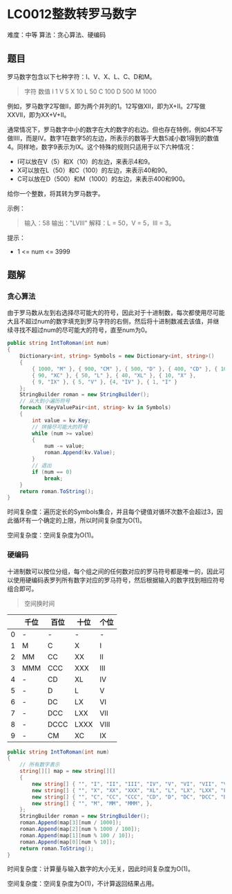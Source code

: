 # LC0012整数转罗马数字

难度：中等
算法：贪心算法、硬编码

## 题目

罗马数字包含以下七种字符：I、V、X、L、C、D和M。

> 字符  数值
> I     1
> V     5
> X     10
> L     50
> C     100
> D     500
> M     1000

例如，罗马数字2写做II，即为两个并列的1。12写做XII，即为X+II。27写做XXVII，即为XX+V+II。

通常情况下，罗马数字中小的数字在大的数字的右边。但也存在特例，例如4不写做IIII，而是IV。数字1在数字5的左边，所表示的数等于大数5减小数1得到的数值4。同样地，数字9表示为IX。这个特殊的规则只适用于以下六种情况：

- I可以放在V（5）和X（10）的左边，来表示4和9。
- X可以放在L（50）和C（100）的左边，来表示40和90。 
- C可以放在D（500）和M（1000）的左边，来表示400和900。

给你一个整数，将其转为罗马数字。

示例：

> 输入：58
> 输出："LVIII"
> 解释：L = 50，V = 5，III = 3。

提示：

- 1 &lt;= num &lt;= 3999

## 题解

### 贪心算法

由于罗马数从左到右选择尽可能大的符号，因此对于十进制数，每次都使用尽可能大且不超过num的数字填充到罗马字符的右侧，然后将十进制数减去该值，并继续寻找不超过num的尽可能大的符号，直至num为0。

``` csharp
public string IntToRoman(int num)
{
    Dictionary<int, string> Symbols = new Dictionary<int, string>()
    {
        { 1000, "M" }, { 900, "CM" }, { 500, "D" }, { 400, "CD" }, { 100, "C" },
        { 90, "XC" }, { 50, "L" }, { 40, "XL" }, { 10, "X" },
        { 9, "IX" }, { 5, "V" }, {4, "IV" }, { 1, "I" }
    };
    StringBuilder roman = new StringBuilder();
    // 从大到小遍历符号
    foreach (KeyValuePair<int, string> kv in Symbols)
    {
        int value = kv.Key;
        // 拼接尽可能大的符号
        while (num >= value)
        {
            num -= value;
            roman.Append(kv.Value);
        }
        // 退出
        if (num == 0)
            break;
    }
    return roman.ToString();
}
```

时间复杂度：遍历定长的Symbols集合，并且每个键值对循环次数不会超过3，因此循环有一个确定的上限，所以时间复杂度为O(1)。

空间复杂度：空间复杂度为O(1)。

### 硬编码

十进制数可以按位分组，每个组之间的任何数对应的罗马符号都是唯一的，因此可以使用硬编码表罗列所有数字对应的罗马符号，然后根据输入的数字找到相应符号组合即可。

> 空间换时间

|  | 千位 | 百位 | 十位 | 个位 |
| --- | --- | --- | --- | --- |
| 0 | - | - | - | - | - |
| 1 | M | C | X | I |
| 2 | MM | CC | XX | II |
| 3 | MMM | CCC | XXX | III |
| 4 | - | CD | XL | IV |
| 5 | - | D | L | V |
| 6 | - | DC | LX | VI |
| 7 | - | DCC | LXX | VII |
| 8 | - | DCCC | LXXX | VIII |
| 9 | - | CM | XC | IX |

``` csharp
public string IntToRoman(int num)
{
    // 所有数字表示
    string[][] map = new string[][]
    {
        new string[] { "", "I", "II", "III", "IV", "V", "VI", "VII", "VIII", "IX" },
        new string[] { "", "X", "XX", "XXX", "XL", "L", "LX", "LXX", "LXXX", "XC" },
        new string[] { "", "C", "CC", "CCC", "CD", "D", "DC", "DCC", "DCCC", "CM" },
        new string[] { "", "M", "MM", "MMM", },
    };
    StringBuilder roman = new StringBuilder();
    roman.Append(map[3][num / 1000]);
    roman.Append(map[2][num % 1000 / 100]);
    roman.Append(map[1][num % 100 / 10]);
    roman.Append(map[0][num % 10]);
    return roman.ToString();
}
```

时间复杂度：计算量与输入数字的大小无关，因此时间复杂度为O(1)。

空间复杂度：空间复杂度为O(1)，不计算返回结果占用。